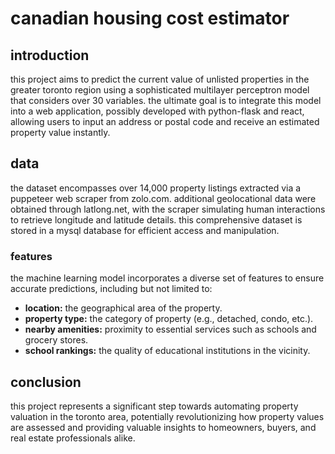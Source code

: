 # canadian housing cost estimator

## introduction

this project aims to predict the current value of unlisted properties in the greater toronto region using a sophisticated multilayer perceptron model that considers over 30 variables. the ultimate goal is to integrate this model into a web application, possibly developed with python-flask and react, allowing users to input an address or postal code and receive an estimated property value instantly.

## data

the dataset encompasses over 14,000 property listings extracted via a puppeteer web scraper from zolo.com. additional geolocational data were obtained through latlong.net, with the scraper simulating human interactions to retrieve longitude and latitude details. this comprehensive dataset is stored in a mysql database for efficient access and manipulation.

### features

the machine learning model incorporates a diverse set of features to ensure accurate predictions, including but not limited to:

- **location:** the geographical area of the property.
- **property type:** the category of property (e.g., detached, condo, etc.).
- **nearby amenities:** proximity to essential services such as schools and grocery stores.
- **school rankings:** the quality of educational institutions in the vicinity.

## conclusion

this project represents a significant step towards automating property valuation in the toronto area, potentially revolutionizing how property values are assessed and providing valuable insights to homeowners, buyers, and real estate professionals alike.

